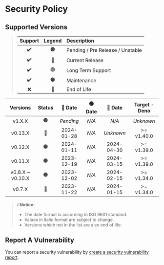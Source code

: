 # Security Policy

## Supported Versions

> | **Support** | **Legend** | **Description** |
> |:-:|:-:|:--|
> | ✔️ | 🟤 | Pending / Pre Release / Unstable |
> | ✔️ | 🔵 | Current Release |
> | ✔️ | 🟢 | Long Term Support |
> | ✔️ | 🟠 | Maintenance |
> | ❌ | 🔴 | End of Life |

| **Versions** | **Status** | **🔵 Date** | **🟢 Date** | **🔴 Date** | **Target - Deno** |
|:-:|:-:|:-:|:-:|:-:|:-:|
| v1.X.X | 🟤 | *Pending* | *N/A* | *N/A* | *Unknown* |
| v0.13.X | 🔵 | 2024-01-28 | *N/A* | *Unknown* | >= v1.40.0 |
| v0.12.X | 🟠 | 2024-01-11 | *N/A* | 2024-04-30 | >= v1.39.0 |
| v0.11.X | 🟠 | 2023-12-19 | *N/A* | 2024-03-15 | >= v1.39.0 |
| v0.8.X \~ v0.10.X | 🟠 | 2023-12-02 | *N/A* | 2024-02-15 | >= v1.34.0 |
| v0.7.X | 🔴 | 2023-11-22 | *N/A* | 2024-01-15 | >= v1.34.0 |

> **ℹ️ Notice:**
>
> - The date format is according to ISO 8601 standard.
> - Values in italic format are subject to change.
> - Versions which not in the list are also end of life.

## Report A Vulnerability

You can report a security vulnerability by [create a security vulnerability report](https://github.com/hugoalh/hugoalh/blob/main/universal-guide/contributing.md#create-a-security-vulnerability-report).
